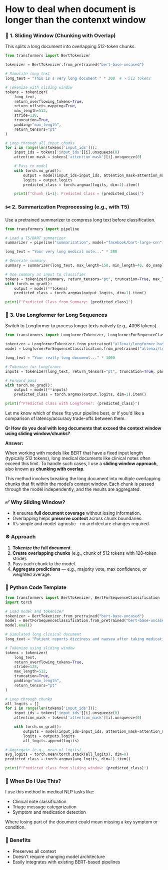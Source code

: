 # How to deal when document is longer than the contenxt window


### 🔁 **1. Sliding Window (Chunking with Overlap)**

This splits a long document into overlapping 512-token chunks.

```python
from transformers import BertTokenizer

tokenizer = BertTokenizer.from_pretrained("bert-base-uncased")

# Simulate long text
long_text = "This is a very long document " * 300  # > 512 tokens

# Tokenize with sliding window
tokens = tokenizer(
    long_text,
    return_overflowing_tokens=True,
    return_offsets_mapping=True,
    max_length=512,
    stride=128,
    truncation=True,
    padding="max_length",
    return_tensors="pt"
)

# Loop through all input chunks
for i in range(len(tokens['input_ids'])):
    input_ids = tokens['input_ids'][i].unsqueeze(0)
    attention_mask = tokens['attention_mask'][i].unsqueeze(0)

    # Pass to model
    with torch.no_grad():
        output = model(input_ids=input_ids, attention_mask=attention_mask)
        logits = output.logits
        predicted_class = torch.argmax(logits, dim=1).item()

    print(f"Chunk {i+1}: Predicted Class = {predicted_class}")
```



### ✂️ **2. Summarization Preprocessing (e.g., with T5)**

Use a pretrained summarizer to compress long text before classification.

```python
from transformers import pipeline

# Load a T5/BART summarizer
summarizer = pipeline("summarization", model="facebook/bart-large-cnn")

long_text = "Your very long medical note..." * 200

# Generate summary
summary = summarizer(long_text, max_length=150, min_length=40, do_sample=False)[0]['summary_text']

# Use summary as input to classifier
tokens = tokenizer(summary, return_tensors="pt", truncation=True, max_length=512)
with torch.no_grad():
    output = model(**tokens)
    predicted_class = torch.argmax(output.logits, dim=1).item()

print(f"Predicted Class from Summary: {predicted_class}")
```



### 🧠 **3. Use Longformer for Long Sequences**

Switch to Longformer to process longer texts natively (e.g., 4096 tokens).

```python
from transformers import LongformerTokenizer, LongformerForSequenceClassification

tokenizer = LongformerTokenizer.from_pretrained("allenai/longformer-base-4096")
model = LongformerForSequenceClassification.from_pretrained("allenai/longformer-base-4096", num_labels=4)

long_text = "Your really long document..." * 1000

# Tokenize for Longformer
inputs = tokenizer(long_text, return_tensors="pt", truncation=True, padding="max_length", max_length=4096)

# Forward pass
with torch.no_grad():
    output = model(**inputs)
    predicted_class = torch.argmax(output.logits, dim=1).item()

print(f"Predicted Class with Longformer: {predicted_class}")
```



Let me know which of these fits your pipeline best, or if you'd like a comparison of latency/accuracy trade-offs between them.



**Q: How do you deal with long documents that exceed the context window using sliding window/chunks?**

**Answer:**

When working with models like BERT that have a fixed input length (typically 512 tokens), long medical documents like clinical notes often exceed this limit. To handle such cases, I use a **sliding window approach**, also known as **chunking with overlap**.

This method involves breaking the long document into multiple overlapping chunks that fit within the model’s context window. Each chunk is passed through the model independently, and the results are aggregated.



### ✅ **Why Sliding Window?**

* It ensures **full document coverage** without losing information.
* Overlapping helps **preserve context** across chunk boundaries.
* It’s simple and model-agnostic—no architecture changes required.



### ⚙️ **Approach**

1. **Tokenize the full document.**
2. **Create overlapping chunks** (e.g., chunk of 512 tokens with 128-token stride).
3. Pass each chunk to the model.
4. **Aggregate predictions** — e.g., majority vote, max confidence, or weighted average.



### 🧪 **Python Code Template**

```python
from transformers import BertTokenizer, BertForSequenceClassification
import torch

# Load model and tokenizer
tokenizer = BertTokenizer.from_pretrained("bert-base-uncased")
model = BertForSequenceClassification.from_pretrained("bert-base-uncased", num_labels=4)
model.eval()

# Simulated long clinical document
long_text = "Patient reports dizziness and nausea after taking medication..." * 100  # too long

# Tokenize using sliding window
tokens = tokenizer(
    long_text,
    return_overflowing_tokens=True,
    stride=128,
    max_length=512,
    truncation=True,
    padding="max_length",
    return_tensors="pt"
)

# Loop through chunks
all_logits = []
for i in range(len(tokens['input_ids'])):
    input_ids = tokens['input_ids'][i].unsqueeze(0)
    attention_mask = tokens['attention_mask'][i].unsqueeze(0)

    with torch.no_grad():
        outputs = model(input_ids=input_ids, attention_mask=attention_mask)
        logits = outputs.logits
        all_logits.append(logits)

# Aggregate (e.g., mean of logits)
avg_logits = torch.mean(torch.stack(all_logits), dim=0)
predicted_class = torch.argmax(avg_logits, dim=1).item()

print(f"Predicted class from sliding window: {predicted_class}")
```



### 🧠 **When Do I Use This?**

I use this method in medical NLP tasks like:

* Clinical note classification
* Triage message categorization
* Symptom and medication detection

Where losing part of the document could mean missing a key symptom or condition.



### 📌 **Benefits**

* Preserves all context
* Doesn't require changing model architecture
* Easily integrates with existing BERT-based pipelines
